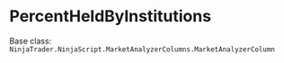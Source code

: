 # PercentHeldByInstitutions

Base class: `NinjaTrader.NinjaScript.MarketAnalyzerColumns.MarketAnalyzerColumn`

